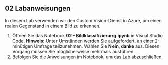 ﻿---
lab:
    title: 'Bildklassifizierung'
---

## 02 Labanweisungen
In diesem Lab verwenden wir den Custom Vision-Dienst in Azure, um einen realen Gegenstand in einem Bild zu erkennen.

1.  Öffnen Sie das Notebook **02 – Bildklassifizierung.ipynb** in Visual Studio Code.
    **Hinweis:** Unter Umständen werden Sie aufgefordert, an einer 2-minütigen Umfrage teilzunehmen. Wählen Sie **Nein, danke** aus. Diesen Vorgang müssen Sie möglicherweise mehrmals ausführen.
2.  Befolgen Sie die Anweisungen im Notebook, um das Lab abzuschließen.
